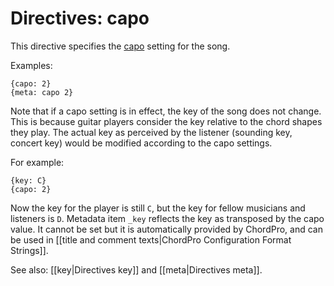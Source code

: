 # Directives: capo

This directive specifies the [capo](https://en.wikipedia.org/wiki/Capo) setting for the song. 

Examples:

    {capo: 2}
    {meta: capo 2}

Note that if a capo setting is in effect, the key of the song does not change. This is because guitar players consider the key relative to the chord shapes they play. The actual key as perceived by the listener (sounding key, concert key) would be modified according to the capo settings.

For example:

    {key: C}
    {capo: 2}

Now the key for the player is still `C`, but the key for fellow musicians and listeners is `D`.
Metadata item `_key` reflects the key as transposed by the capo value. It cannot be set but it is automatically provided by ChordPro, and can be used in [[title and comment texts|ChordPro Configuration Format Strings]].

See also: [[key|Directives key]] and [[meta|Directives meta]].

